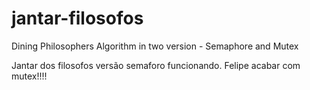 jantar-filosofos
================

Dining Philosophers Algorithm in two version - Semaphore and Mutex

Jantar dos filosofos versão semaforo funcionando. Felipe acabar com mutex!!!!

